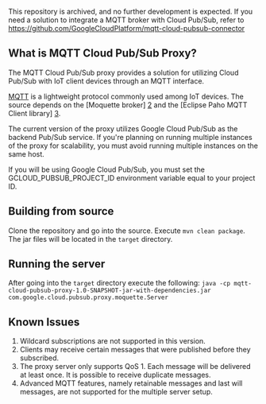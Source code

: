 This repository is archived, and no further development is expected. If you need a solution to integrate a MQTT broker with Cloud Pub/Sub, refer to https://github.com/GoogleCloudPlatform/mqtt-cloud-pubsub-connector

## What is MQTT Cloud Pub/Sub Proxy?

The MQTT Cloud Pub/Sub proxy provides a solution for utilizing Cloud Pub/Sub with IoT client
devices through an MQTT interface.

[MQTT][1] is a lightweight protocol commonly used among IoT devices.
The source depends on the [Moquette broker] [2] and the [Eclipse Paho MQTT Client library] [3].

The current version of the proxy utilizes Google Cloud Pub/Sub as the backend Pub/Sub service.
If you're planning on running multiple instances of the proxy for scalability,
you must avoid running multiple instances on the same host.

If you will be using Google Cloud Pub/Sub, you must set the GCLOUD_PUBSUB_PROJECT_ID environment
variable equal to your project ID.
  
## Building from source

Clone the repository and go into the source. Execute `mvn clean package`. The jar files will be
located in the `target` directory.

## Running the server

After going into the `target` directory execute the following:
`java -cp mqtt-cloud-pubsub-proxy-1.0-SNAPSHOT-jar-with-dependencies.jar
com.google.cloud.pubsub.proxy.moquette.Server`

## Known Issues

1. Wildcard subscriptions are not supported in this version.
2. Clients may receive certain messages that were published before they subscribed.
3. The proxy server only supports QoS 1. Each message will be delivered at least once.
It is possible to receive duplicate messages.
4. Advanced MQTT features, namely retainable messages and last will messages,
are not supported for the multiple server setup.

[1]:https://mqtt.org
[2]:https://github.com/andsel/moquette
[3]:https://eclipse.org/paho/clients/java/

